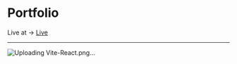 <h1>Portfolio</h1>
Live at ->  <a href="https://portfolio-anca2024.netlify.app/">Live</a>
 <hr/>
 


![Uploading Vite-React.png…]()
